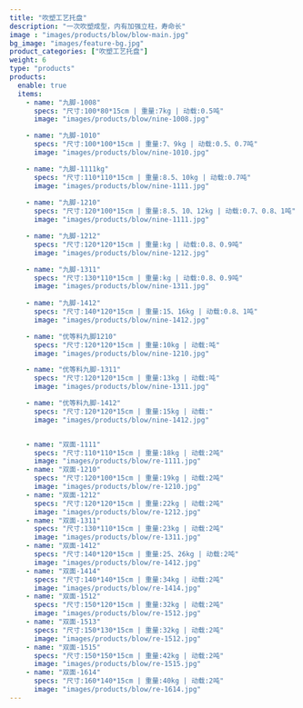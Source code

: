 ```yaml
---
title: "吹塑工艺托盘"
description: "一次吹塑成型，内有加强立柱，寿命长"
image : "images/products/blow/blow-main.jpg"
bg_image: "images/feature-bg.jpg"
product_categories: ["吹塑工艺托盘"]
weight: 6
type: "products"
products:
  enable: true
  items:
    - name: "九脚-1008"
      specs: "尺寸:100*80*15cm | 重量:7kg | 动载:0.5吨"
      image: "images/products/blow/nine-1008.jpg" 

    - name: "九脚-1010"
      specs: "尺寸:100*100*15cm | 重量:7、9kg | 动载:0.5、0.7吨"
      image: "images/products/blow/nine-1010.jpg" 

    - name: "九脚-1111kg"
      specs: "尺寸:110*110*15cm | 重量:8.5、10kg | 动载:0.7吨"
      image: "images/products/blow/nine-1111.jpg" 
    
    - name: "九脚-1210"
      specs: "尺寸:120*100*15cm | 重量:8.5、10、12kg | 动载:0.7、0.8、1吨"
      image: "images/products/blow/nine-1111.jpg" 

    - name: "九脚-1212"
      specs: "尺寸:120*120*15cm | 重量:kg | 动载:0.8、0.9吨"
      image: "images/products/blow/nine-1212.jpg" 

    - name: "九脚-1311"
      specs: "尺寸:130*110*15cm | 重量:kg | 动载:0.8、0.9吨"
      image: "images/products/blow/nine-1311.jpg" 
    
    - name: "九脚-1412"
      specs: "尺寸:140*120*15cm | 重量:15、16kg | 动载:0.8、1吨"
      image: "images/products/blow/nine-1412.jpg" 

    - name: "优等料九脚1210"
      specs: "尺寸:120*120*15cm | 重量:10kg | 动载:吨"
      image: "images/products/blow/nine-1210.jpg" 

    - name: "优等料九脚-1311"
      specs: "尺寸:120*120*15cm | 重量:13kg | 动载:吨"
      image: "images/products/blow/nine-1311.jpg" 

    - name: "优等料九脚-1412"
      specs: "尺寸:120*120*15cm | 重量:15kg | 动载:"
      image: "images/products/blow/nine-1412.jpg" 


    - name: "双面-1111"
      specs: "尺寸:110*110*15cm | 重量:18kg | 动载:2吨"
      image: "images/products/blow/re-1111.jpg" 
    - name: "双面-1210"
      specs: "尺寸:120*100*15cm | 重量:19kg | 动载:2吨"
      image: "images/products/blow/re-1210.jpg" 
    - name: "双面-1212"
      specs: "尺寸:120*120*15cm | 重量:22kg | 动载:2吨"
      image: "images/products/blow/re-1212.jpg" 
    - name: "双面-1311"
      specs: "尺寸:130*110*15cm | 重量:23kg | 动载:2吨"
      image: "images/products/blow/re-1311.jpg" 
    - name: "双面-1412"
      specs: "尺寸:140*120*15cm | 重量:25、26kg | 动载:2吨"
      image: "images/products/blow/re-1412.jpg" 
    - name: "双面-1414"
      specs: "尺寸:140*140*15cm | 重量:34kg | 动载:2吨"
      image: "images/products/blow/re-1414.jpg" 
    - name: "双面-1512"
      specs: "尺寸:150*120*15cm | 重量:32kg | 动载:2吨"
      image: "images/products/blow/re-1512.jpg" 
    - name: "双面-1513"
      specs: "尺寸:150*130*15cm | 重量:32kg | 动载:2吨"
      image: "images/products/blow/re-1512.jpg" 
    - name: "双面-1515"
      specs: "尺寸:150*150*15cm | 重量:42kg | 动载:2吨"
      image: "images/products/blow/re-1515.jpg" 
    - name: "双面-1614"
      specs: "尺寸:160*140*15cm | 重量:40kg | 动载:2吨"
      image: "images/products/blow/re-1614.jpg" 
---
```

